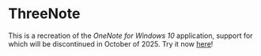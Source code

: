 # ThreeNote
This is a recreation of the *OneNote for Windows 10* application, support for which will be discontinued in October of 2025. Try it now [here](https://emil-apps.github.io/threenote/)!
